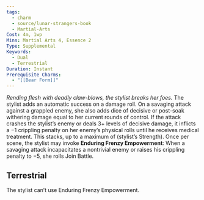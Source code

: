 ```yaml
---
tags:
  - charm
  - source/lunar-strangers-book
  - Martial-Arts
Cost: 4m, 1wp
Mins: Martial Arts 4, Essence 2
Type: Supplemental
Keywords:
  - Dual
  - Terrestrial
Duration: Instant
Prerequisite Charms:
  - "[[Bear Form]]"
---
```

*Rending flesh with deadly claw-blows, the stylist breaks her foes.*
The stylist adds an automatic success on a damage roll.
On a savaging attack against a grappled enemy, she also adds dice of decisive or post-soak withering damage equal to her current rounds of control.
If the attack crashes the stylist’s enemy or deals 3+ levels of decisive damage, it inflicts a −1 crippling penalty on her enemy’s physical rolls until he receives medical treatment. This stacks, up to a maximum of (stylist’s Strength).
Once per scene, the stylist may invoke **Enduring Frenzy Empowerment**: When a savaging attack incapacitates a nontrivial enemy or raises his crippling penalty to −5, she rolls Join Battle.

## Terrestrial
The stylist can’t use Enduring Frenzy Empowerment.
